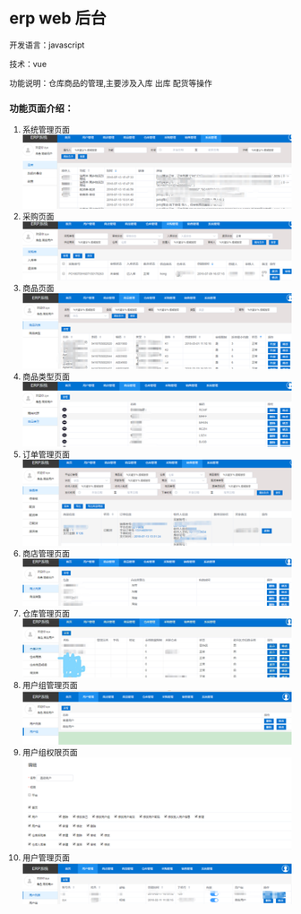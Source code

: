 # erp web 后台
开发语言：javascript

技术：vue

功能说明：仓库商品的管理,主要涉及入库 出库 配货等操作

### 功能页面介绍：
1. 系统管理页面
![](../doc/erp/admin.png)
1. 采购页面
![](../doc/erp/buy.png)
1. 商品页面
![](../doc/erp/item.png)
1. 商品类型页面
![](../doc/erp/itemtype.png)
1. 订单管理页面
![](../doc/erp/sell.png)
1. 商店管理页面
![](../doc/erp/shop.png)
1. 仓库管理页面
![](../doc/erp/store.jpg)
1. 用户组管理页面
![](../doc/erp/usergroup1.png)
1. 用户组权限页面
![](../doc/erp/userlist_admin.png)
1. 用户管理页面
![](../doc/erp/userlist.png)